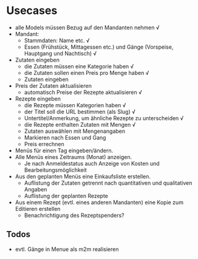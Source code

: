 # Usecases

- alle Models müssen Bezug auf den Mandanten nehmen √
- Mandant:
    + Stammdaten: Name etc. √
    + Essen (Frühstück, Mittagessen etc.) und Gänge (Vorspeise, Hauptgang und Nachtisch) √
- Zutaten eingeben
    + die Zutaten müssen eine Kategorie haben √
    + die Zutaten sollen einen Preis pro Menge haben √
    + Zutaten eingeben
- Preis der Zutaten aktualisieren 
    + automatisch Preise der Rezepte aktualisieren √
- Rezepte eingeben
    + die Rezepte müssen Kategorien haben √
    + der Titel soll die URL bestimmen (als Slug) √
    + Untertitel/Anmerkung, um ähnliche Rezepte zu unterscheiden √
    + die Rezepte enthalten Zutaten mit Mengen √
    + Zutaten auswählen mit Mengenangaben
    + Markieren nach Essen und Gang
    + Preis errechnen
- Menüs für einen Tag eingeben/ändern.
- Alle Menüs eines Zeitraums (Monat) anzeigen.
    + Je nach Anmeldestatus auch Anzeige von Kosten und Bearbeitungsmöglichkeit
- Aus den geplanten Menüs eine Einkaufsliste erstellen.
    + Auflistung der Zutaten getrennt nach quantitativen und qualitativen Angaben
    + Auflistung der geplanten Rezepte
- Aus einem Rezept (evtl. eines anderen Mandanten) eine Kopie zum Editieren erstellen
    + Benachrichtigung des Rezeptspenders?

## Todos
- evtl. Gänge in Menue als m2m realisieren
